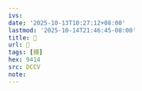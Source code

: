 ```yaml
---
ivs:
date: '2025-10-13T10:27:12+08:00'
lastmod: '2025-10-14T21:46:45-08:00'
title: 􃟰
url: 􃟰
tags: [鐔]
hex: 9414
src: DCCV
note:
---
```

